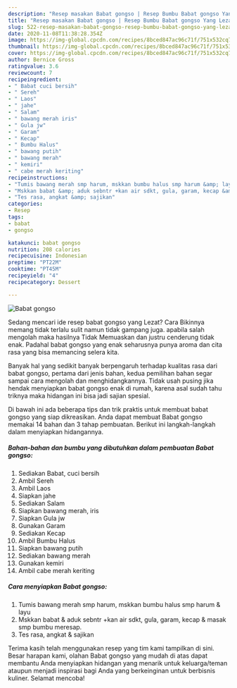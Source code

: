 ```yaml
---
description: "Resep masakan Babat gongso | Resep Bumbu Babat gongso Yang Lezat"
title: "Resep masakan Babat gongso | Resep Bumbu Babat gongso Yang Lezat"
slug: 522-resep-masakan-babat-gongso-resep-bumbu-babat-gongso-yang-lezat
date: 2020-11-08T11:38:28.354Z
image: https://img-global.cpcdn.com/recipes/8bced847ac96c71f/751x532cq70/babat-gongso-foto-resep-utama.jpg
thumbnail: https://img-global.cpcdn.com/recipes/8bced847ac96c71f/751x532cq70/babat-gongso-foto-resep-utama.jpg
cover: https://img-global.cpcdn.com/recipes/8bced847ac96c71f/751x532cq70/babat-gongso-foto-resep-utama.jpg
author: Bernice Gross
ratingvalue: 3.6
reviewcount: 7
recipeingredient:
- " Babat cuci bersih"
- " Sereh"
- " Laos"
- " jahe"
- " Salam"
- " bawang merah iris"
- " Gula jw"
- " Garam"
- " Kecap"
- " Bumbu Halus"
- " bawang putih"
- " bawang merah"
- " kemiri"
- " cabe merah keriting"
recipeinstructions:
- "Tumis bawang merah smp harum, mskkan bumbu halus smp harum &amp; layu"
- "Mskkan babat &amp; aduk sebntr +kan air sdkt, gula, garam, kecap &amp; masak smp bumbu meresap."
- "Tes rasa, angkat &amp; sajikan"
categories:
- Resep
tags:
- babat
- gongso

katakunci: babat gongso 
nutrition: 208 calories
recipecuisine: Indonesian
preptime: "PT22M"
cooktime: "PT45M"
recipeyield: "4"
recipecategory: Dessert

---
```



![Babat gongso](https://img-global.cpcdn.com/recipes/8bced847ac96c71f/751x532cq70/babat-gongso-foto-resep-utama.jpg)

Sedang mencari ide resep babat gongso yang Lezat? Cara Bikinnya memang tidak terlalu sulit namun tidak gampang juga. apabila salah mengolah maka hasilnya Tidak Memuaskan dan justru cenderung tidak enak. Padahal babat gongso yang enak seharusnya punya aroma dan cita rasa yang bisa memancing selera kita.



Banyak hal yang sedikit banyak berpengaruh terhadap kualitas rasa dari babat gongso, pertama dari jenis bahan, kedua pemilihan bahan segar sampai cara mengolah dan menghidangkannya. Tidak usah pusing jika hendak menyiapkan babat gongso enak di rumah, karena asal sudah tahu triknya maka hidangan ini bisa jadi sajian spesial.


Di bawah ini ada beberapa tips dan trik praktis untuk membuat babat gongso yang siap dikreasikan. Anda dapat membuat Babat gongso memakai 14 bahan dan 3 tahap pembuatan. Berikut ini langkah-langkah dalam menyiapkan hidangannya.

<!--inarticleads1-->

##### Bahan-bahan dan bumbu yang dibutuhkan dalam pembuatan Babat gongso:

1. Sediakan  Babat, cuci bersih
1. Ambil  Sereh
1. Ambil  Laos
1. Siapkan  jahe
1. Sediakan  Salam
1. Siapkan  bawang merah, iris
1. Siapkan  Gula jw
1. Gunakan  Garam
1. Sediakan  Kecap
1. Ambil  Bumbu Halus
1. Siapkan  bawang putih
1. Sediakan  bawang merah
1. Gunakan  kemiri
1. Ambil  cabe merah keriting




<!--inarticleads2-->

##### Cara menyiapkan Babat gongso:

1. Tumis bawang merah smp harum, mskkan bumbu halus smp harum &amp; layu
1. Mskkan babat &amp; aduk sebntr +kan air sdkt, gula, garam, kecap &amp; masak smp bumbu meresap.
1. Tes rasa, angkat &amp; sajikan




Terima kasih telah menggunakan resep yang tim kami tampilkan di sini. Besar harapan kami, olahan Babat gongso yang mudah di atas dapat membantu Anda menyiapkan hidangan yang menarik untuk keluarga/teman ataupun menjadi inspirasi bagi Anda yang berkeinginan untuk berbisnis kuliner. Selamat mencoba!
